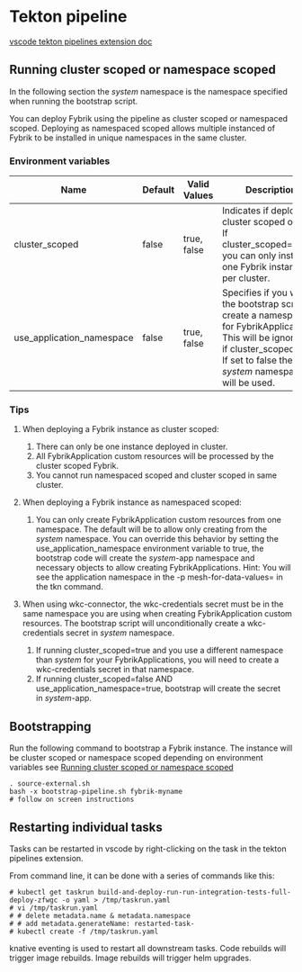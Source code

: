 # Tekton pipeline 

[vscode tekton pipelines extension doc](https://github.com/redhat-developer/vscode-tekton)

## Running cluster scoped or namespace scoped
In the following section the *system* namespace is the namespace specified when running the bootstrap script.

You can deploy Fybrik using the pipeline as cluster scoped or namespaced scoped. Deploying as namespaced scoped allows multiple instanced of Fybrik to be installed in unique namespaces in the same cluster. 

### Environment variables
| Name  | Default  | Valid Values | Description |
|-------|----------|--------------|-------------|
| cluster_scoped | false | true, false | Indicates if deploy as cluster scoped or not. If cluster_scoped=true; you can only install one Fybrik instance per cluster. |
| use_application_namespace | false | true, false | Specifies if you want the bootstrap script to create a namespace for FybrikApplications. This will be ignore if cluster_scoped=true. If set to false the *system* namespace will be used. |

### Tips
1. When deploying a Fybrik instance as cluster scoped:
   1. There can only be one instance deployed in cluster. 
   2. All FybrikApplication custom resources will be processed by the cluster scoped Fybrik.  
   3. You cannot run namespaced scoped and cluster scoped in same cluster.

2. When deploying a Fybrik instance as namespaced scoped:
   1. You can only create FybrikApplication custom resources from one namespace. The default will be to allow only creating from the *system* namespace. You can override this behavior by setting the use_application_namespace environment variable to true, the bootstrap code will create the *system*-app namespace and necessary objects to allow creating FybrikApplications. Hint: You will see the application namespace in the -p mesh-for-data-values= in the tkn command.

3. When using wkc-connector, the wkc-credentials secret must be in the same namespace you are using when creating FybrikApplication custom resources. The bootstrap script will unconditionally create a wkc-credentials secret in *system* namespace. 
   1. If running cluster_scoped=true and you use a different namespace than *system* for your FybrikApplications, you will need to create a wkc-credentials secret in that namespace. 
   2. If running cluster_scoped=false AND use_application_namespace=true, bootstrap will create the secret in *system*-app.


## Bootstrapping

Run the following command to bootstrap a Fybrik instance. The instance will be cluster scoped or namespace scoped depending on environment variables see [Running cluster scoped or namespace scoped](#running-cluster-scoped-or-namespace-scoped)
```
. source-external.sh
bash -x bootstrap-pipeline.sh fybrik-myname
# follow on screen instructions
```

## Restarting individual tasks

Tasks can be restarted in vscode by right-clicking on the task in the tekton pipelines extension.

From command line, it can be done with a series of commands like this:
```
# kubectl get taskrun build-and-deploy-run-run-integration-tests-full-deploy-zfwgc -o yaml > /tmp/taskrun.yaml
# vi /tmp/taskrun.yaml
# # delete metadata.name & metadata.namespace
# # add metadata.generateName: restarted-task-
# kubectl create -f /tmp/taskrun.yaml
```

knative eventing is used to restart all downstream tasks.  Code rebuilds will trigger image rebuilds.  Image rebuilds will trigger helm upgrades.
